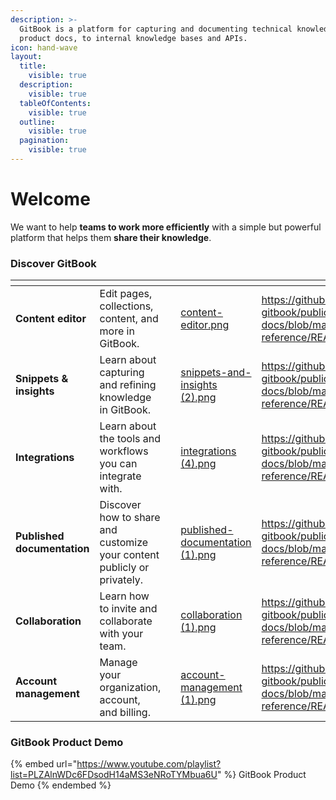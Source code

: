 ```yaml
---
description: >-
  GitBook is a platform for capturing and documenting technical knowledge — from
  product docs, to internal knowledge bases and APIs.
icon: hand-wave
layout:
  title:
    visible: true
  description:
    visible: true
  tableOfContents:
    visible: true
  outline:
    visible: true
  pagination:
    visible: true
---
```


# Welcome

We want to help **teams to work more efficiently** with a simple but powerful platform that helps them **share their knowledge**.



### Discover GitBook

<table data-view="cards"><thead><tr><th></th><th></th><th data-type="content-ref"></th><th data-hidden data-card-cover data-type="files"></th><th data-hidden data-card-target data-type="content-ref"></th></tr></thead><tbody><tr><td><strong>Content editor</strong></td><td>Edit pages, collections, content, and more in GitBook.</td><td></td><td><a href=".gitbook/assets/content-editor.png">content-editor.png</a></td><td><a href="https://github.com/john-gitbook/public-docs/blob/main/broken-reference/README.md">https://github.com/john-gitbook/public-docs/blob/main/broken-reference/README.md</a></td></tr><tr><td><strong>Snippets &#x26; insights</strong></td><td>Learn about capturing and refining knowledge in GitBook.</td><td></td><td><a href=".gitbook/assets/snippets-and-insights (2).png">snippets-and-insights (2).png</a></td><td><a href="https://github.com/john-gitbook/public-docs/blob/main/broken-reference/README.md">https://github.com/john-gitbook/public-docs/blob/main/broken-reference/README.md</a></td></tr><tr><td><strong>Integrations</strong></td><td>Learn about the tools and workflows you can integrate with.</td><td></td><td><a href=".gitbook/assets/integrations (4).png">integrations (4).png</a></td><td><a href="https://github.com/john-gitbook/public-docs/blob/main/broken-reference/README.md">https://github.com/john-gitbook/public-docs/blob/main/broken-reference/README.md</a></td></tr><tr><td><strong>Published documentation</strong></td><td>Discover how to share and customize your content publicly or privately.</td><td></td><td><a href=".gitbook/assets/published-documentation (1).png">published-documentation (1).png</a></td><td><a href="https://github.com/john-gitbook/public-docs/blob/main/broken-reference/README.md">https://github.com/john-gitbook/public-docs/blob/main/broken-reference/README.md</a></td></tr><tr><td><strong>Collaboration</strong></td><td>Learn how to invite and collaborate with your team.</td><td></td><td><a href=".gitbook/assets/collaboration (1).png">collaboration (1).png</a></td><td><a href="https://github.com/john-gitbook/public-docs/blob/main/broken-reference/README.md">https://github.com/john-gitbook/public-docs/blob/main/broken-reference/README.md</a></td></tr><tr><td><strong>Account management</strong></td><td>Manage your organization, account, and billing.</td><td></td><td><a href=".gitbook/assets/account-management (1).png">account-management (1).png</a></td><td><a href="https://github.com/john-gitbook/public-docs/blob/main/broken-reference/README.md">https://github.com/john-gitbook/public-docs/blob/main/broken-reference/README.md</a></td></tr></tbody></table>

### GitBook Product Demo

{% embed url="https://www.youtube.com/playlist?list=PLZAlnWDc6FDsodH14aMS3eNRoTYMbua6U" %}
GitBook Product Demo
{% endembed %}
